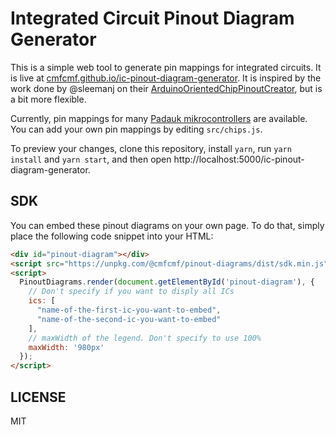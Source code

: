 # Integrated Circuit Pinout Diagram Generator

This is a simple web tool to generate pin mappings for integrated circuits.
It is live at [cmfcmf.github.io/ic-pinout-diagram-generator](https://cmfcmf.github.io/ic-pinout-diagram-generator).
It is inspired by the work done by @sleemanj on their [ArduinoOrientedChipPinoutCreator](https://github.com/sleemanj/ArduinoOrientedChipPinoutCreator), but is a bit more flexible.

Currently, pin mappings for many [Padauk mikrocontrollers](http://www.padauk.com.tw) are available.
You can add your own pin mappings by editing `src/chips.js`.

To preview your changes, clone this repository, install `yarn`, run `yarn install` and `yarn start`, and then open http://localhost:5000/ic-pinout-diagram-generator.

## SDK

You can embed these pinout diagrams on your own page. To do that, simply place the following code snippet into your HTML:

```html
<div id="pinout-diagram"></div>
<script src="https://unpkg.com/@cmfcmf/pinout-diagrams/dist/sdk.min.js"></script>
<script>
  PinoutDiagrams.render(document.getElementById('pinout-diagram'), {
    // Don't specify if you want to disply all ICs
    ics: [
      "name-of-the-first-ic-you-want-to-embed",
      "name-of-the-second-ic-you-want-to-embed"
    ],
    // maxWidth of the legend. Don't specify to use 100%
    maxWidth: '980px'
  });
</script>
```

## LICENSE

MIT
